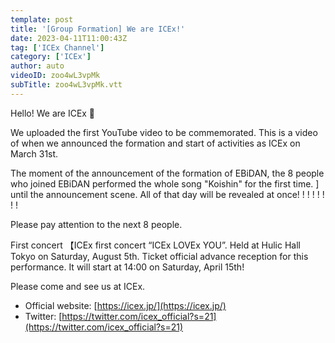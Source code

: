 ```yaml
---
template: post
title: '[Group Formation] We are ICEx!'
date: 2023-04-11T11:00:43Z
tag: ['ICEx Channel']
category: ['ICEx']
author: auto 
videoID: zoo4wL3vpMk
subTitle: zoo4wL3vpMk.vtt
---
```

Hello! We are ICEx 🧊

We uploaded the first YouTube video to be commemorated. This is a video of when we announced the formation and start of activities as ICEx on March 31st.

The moment of the announcement of the formation of EBiDAN, the 8 people who joined EBiDAN performed the whole song "Koishin" for the first time. ] until the announcement scene. All of that day will be revealed at once! ! ! ! ! ! ! !

Please pay attention to the next 8 people.

First concert 【ICEx first concert “ICEx LOVEx YOU”. Held at Hulic Hall Tokyo on Saturday, August 5th. Ticket official advance reception for this performance. It will start at 14:00 on Saturday, April 15th!

Please come and see us at ICEx.

- Official website: [https://icex.jp/](https://icex.jp/)
- Twitter: [https://twitter.com/icex_official?s=21](https://twitter.com/icex_official?s=21)